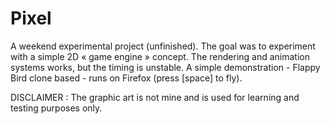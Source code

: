 # Pixel
A weekend experimental project (unfinished). The goal was to experiment with a simple 2D « game engine » concept. The rendering and animation systems works, but the timing is unstable. A simple demonstration - Flappy Bird clone based - runs on Firefox (press [space] to fly).

DISCLAIMER : The graphic art is not mine and is used for learning and testing purposes only.
